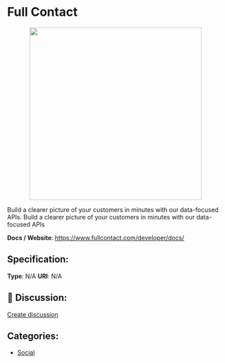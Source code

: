 # Full Contact
<p align="center">
    <img width="400" src="https://raw.githubusercontent.com/apis-list/apis-list/apis/full-contact/logo_256x256.png" />
</p>

Build a clearer picture of your customers in minutes with our data-focused APIs.  Build a clearer picture of your customers in minutes with our data-focused APIs

**Docs / Website**: https://www.fullcontact.com/developer/docs/

## Specification:
**Type**:  N/A 
**URI**:  N/A 

## 💬 Discussion:
[Create discussion](link)

## Categories:
- [Social](https://github.com/apis-list/apis-list#social)





